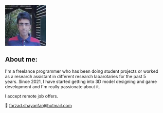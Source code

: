 <img src="./github_readme_files/farzad_shayanfar_github_profile_photo.jpg" width="135" height="135"/>

## About me:

I'm a freelance programmer who has been doing student projects or worked as a research assistant in different research labarotaries for the past 5 years. Since 2021, I have started getting into 3D model designing and game development and I'm really passionate about it.

I accept remote job offers.

📧 farzad.shayanfar@hotmail.com

